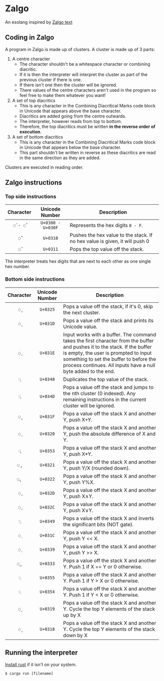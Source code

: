 # Zalgo

An esolang inspired by [Zalgo text](https://en.wikipedia.org/wiki/Zalgo_text)

## Coding in Zalgo

A program in Zalgo is made up of clusters. A cluster is made up of 3 parts:

1. A centre character
	+ The character shouldn't be a whitespace character or combining diacritic.
	+ If it is then the interpreter will interpret the cluster as part of the previous cluster if there is one.
	+ If there isn't one then the cluster will be ignored.
	+ There values of the centre characters aren't used in the program so feel free to make them whatever you want!
2. A set of top diacritics
	+ This is any character in the Combining Diacritical Marks code block in Unicode that appears above the base character.
	+ Diacritics are added going from the centre outwards.
	+ The interpreter, however reads from top to bottom.
	+ Therefore, the top diacritics must be written **in the reverse order of execution**.
3. A set of bottom diacritics
	+ This is any character in the Combining Diacritical Marks code block in Unicode that appears below the base character.
	+ This part shouldn't be written in reverse as these diacritics are read in the same direction as they are added.

Clusters are executed in reading order.

## Zalgo instructions

### Top side instructions

| Character | Unicode Number    | Description                        |
|:---------:|:-----------------:|------------------------------------|
| `◌̀ - ◌̏`   | `U+0300 - U+030F` | Represents the hex digits `0 - F`. |
| `◌̐`       | `U+0310`          | Pushes the hex value to the stack. If no hex value is given, it will push 0 |
| `◌̑`       | `U+0311`          | Pops the top value off the stack.  |

The interpreter treats hex digits that are next to each other as one single hex number.

### Bottom side instructions

| Character | Unicode Number    | Description                                                          |
|:---------:|:-----------------:|----------------------------------------------------------------------|
| `◌̥`       | `U+0325`          | Pops a value off the stack, if it's 0, skip the next cluster.        |
| `◌̝`       | `U+031D`          | Pops a value off the stack and prints its Unicode value.             |
| `◌̞`       | `U+031E`          | Input works with a buffer. The command takes the first character from the buffer and pushes it to the stack. If the buffer is empty, the user is prompted to input something to set the buffer to before the process continues. All inputs have a null byte added to the end. |
| `◌͈`       | `U+0348`          | Duplicates the top value of the stack.                               |
| `◌͍`       | `U+034D`          | Pops a value off the stack and jumps to the nth cluster (0 indexed). Any remaining instructions in the current cluster will be ignored. |
| `◌̟`       | `U+031F`          | Pops a value off the stack X and another Y, push X+Y.                |
| `◌̠`       | `U+0320`          | Pops a value off the stack X and another Y, push the absolute difference of X and Y. |
| `◌͓`       | `U+0353`          | Pops a value off the stack X and another Y, push X*Y.                |
| `◌̡`       | `U+0321`          | Pops a value off the stack X and another Y, push Y/X (rounded down). |
| `◌̢`       | `U+0322`          | Pops a value off the stack X and another Y, push Y%X.                |
| `◌̭`       | `U+032D`          | Pops a value off the stack X and another Y, push X∧Y.                |
| `◌̬`       | `U+032C`          | Pops a value off the stack X and another Y, push X∨Y.                |
| `◌͉`       | `U+0349`          | Pops a value off the stack X and inverts the significant bits (NOT gate). |
| `◌̜`       | `U+031C`          | Pops a value off the stack X and another Y, push Y << X.             |
| `◌̹`       | `U+0339`          | Pops a value off the stack X and another Y, push Y >> X.             |
| `◌̳`       | `U+0333`          | Pops a value off the stack X and another Y. Push 1 if X == Y or 0 otherwise. |
| `◌͕`       | `U+0355`          | Pops a value off the stack X and another Y. Push 1 if Y > X or 0 otherwise. |
| `◌͔`       | `U+0354`          | Pops a value off the stack X and another Y. Push 1 if Y < X or 0 otherwise. |
| `◌̙`       | `U+0319`          | Pops a value off the stack X and another Y. Cycle the top Y elements of the stack up by X |
| `◌̘`       | `U+0318`          | Pops a value off the stack X and another Y. Cycle the top Y elements of the stack down by X |


## Running the interpreter

[Install rust](https://www.rust-lang.org/tools/install) if it isn't on your system.

```console
$ cargo run [filename]
```
